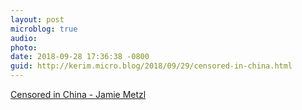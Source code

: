 ```yaml
---
layout: post
microblog: true
audio: 
photo: 
date: 2018-09-28 17:36:38 -0800
guid: http://kerim.micro.blog/2018/09/29/censored-in-china.html
---
```

[Censored in China - Jamie Metzl](https://jamiemetzl.com/censored-in-china/)
